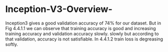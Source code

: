 # Inception-V3-Overview-
Inception3 gives a good validation accuracy of 74% for our dataset. But in Fig 4.4.1.1 we can observe that training accuracy is good and increasing training accuracy and validation accuracy slowly. slowly but according to that validation, accuracy is not satisfiable. In 4.4.1.2 train loss is degreasing softly.
